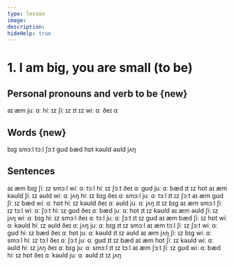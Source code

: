 ```yaml
---
type: lesson
image:
description:
hideHelp: true
---
```


# 1. I am big, you are small (to be)

## Personal pronouns and verb to be {new}

aɪ æm
juː ɑː
hiː ɪz
ʃiː ɪz
ɪt ɪz
wiː ɑː
ðeɪ ɑː

## Words {new}

bɪɡ
smɔːl
tɔːl
ʃɔːt
ɡʊd
bæd
hɒt
kəʊld
əʊld
jʌŋ

## Sentences

aɪ æm bɪɡ
ʃiː ɪz smɔːl
wiː ɑː tɔːl
hiː ɪz ʃɔːt
ðeɪ ɑː ɡʊd
juː ɑː bæd
ɪt ɪz hɒt
aɪ æm kəʊld
ʃiː ɪz əʊld
wiː ɑː jʌŋ
hiː ɪz bɪɡ
ðeɪ ɑː smɔːl
juː ɑː tɔːl
ɪt ɪz ʃɔːt
aɪ æm ɡʊd
ʃiː ɪz bæd
wiː ɑː hɒt
hiː ɪz kəʊld
ðeɪ ɑː əʊld
juː ɑː jʌŋ
ɪt ɪz bɪɡ
aɪ æm smɔːl
ʃiː ɪz tɔːl
wiː ɑː ʃɔːt
hiː ɪz ɡʊd
ðeɪ ɑː bæd
juː ɑː hɒt
ɪt ɪz kəʊld
aɪ æm əʊld
ʃiː ɪz jʌŋ
wiː ɑː bɪɡ
hiː ɪz smɔːl
ðeɪ ɑː tɔːl
juː ɑː ʃɔːt
ɪt ɪz ɡʊd
aɪ æm bæd
ʃiː ɪz hɒt
wiː ɑː kəʊld
hiː ɪz əʊld
ðeɪ ɑː jʌŋ
juː ɑː bɪɡ
ɪt ɪz smɔːl
aɪ æm tɔːl
ʃiː ɪz ʃɔːt
wiː ɑː ɡʊd
hiː ɪz bæd
ðeɪ ɑː hɒt
juː ɑː kəʊld
ɪt ɪz əʊld
aɪ æm jʌŋ
ʃiː ɪz bɪɡ
wiː ɑː smɔːl
hiː ɪz tɔːl
ðeɪ ɑː ʃɔːt
juː ɑː ɡʊd
ɪt ɪz bæd
aɪ æm hɒt
ʃiː ɪz kəʊld
wiː ɑː əʊld
hiː ɪz jʌŋ
ðeɪ ɑː bɪɡ
juː ɑː smɔːl
ɪt ɪz tɔːl
aɪ æm ʃɔːt
ʃiː ɪz ɡʊd
wiː ɑː bæd
hiː ɪz hɒt
ðeɪ ɑː kəʊld
juː ɑː əʊld
ɪt ɪz jʌŋ
